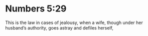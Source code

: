 # Numbers 5:29

This is the law in cases of jealousy, when a wife, though under her husband’s authority, goes astray and defiles herself,
